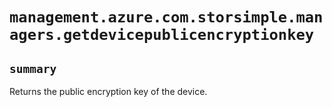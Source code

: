 # `management.azure.com.storsimple.managers.getdevicepublicencryptionkey`

## `summary`
Returns the public encryption key of the device.


